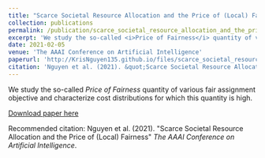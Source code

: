 ```yaml
---
title: "Scarce Societal Resource Allocation and the Price of (Local) Fairness"
collection: publications
permalink: /publication/scarce_societal_resource_allocation_and_the_price_of_local_justice
excerpt: 'We study the so-called <i>Price of Fairness</i> quantity of various fair assignment objective and characterize cost distributions for which this quantity is high.'
date: 2021-02-05
venue: 'The AAAI Conference on Artificial Intelligence'
paperurl: 'http://KrisNguyen135.github.io/files/scarce_societal_resource_allocation_and_the_price_of_local_justice.pdf'
citation: 'Nguyen et al. (2021). &quot;Scarce Societal Resource Allocation and the Price of (Local) Fairness&quot; <i>The AAAI Conference on Artificial Intelligence</i>.'
---
```

We study the so-called _Price of Fairness_ quantity of various fair assignment objective and characterize cost distributions for which this quantity is high.

[Download paper here](http://KrisNguyen135.github.io/files/scarce_societal_resource_allocation_and_the_price_of_local_justice.pdf)

Recommended citation: Nguyen et al. (2021). "Scarce Societal Resource Allocation and the Price of (Local) Fairness" <i>The AAAI Conference on Artificial Intelligence</i>.
